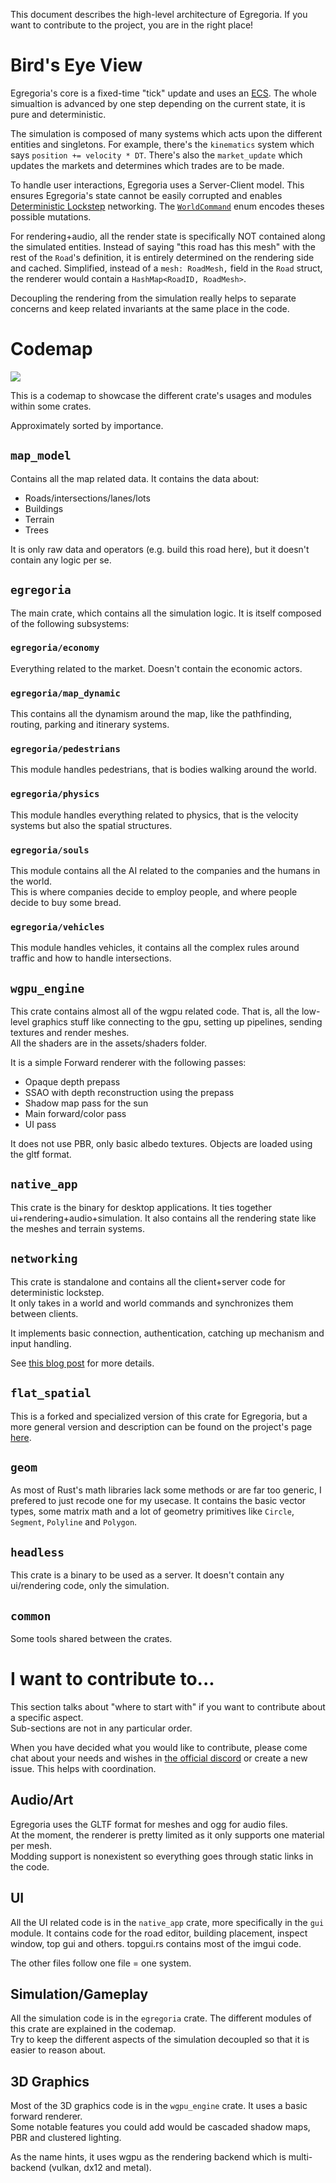 This document describes the high-level architecture of Egregoria. If you want to contribute to the project, you are in the right place!

# Bird's Eye View

Egregoria's core is a fixed-time "tick" update and uses an [ECS](https://en.wikipedia.org/wiki/Entity_component_system).
The whole simualtion is advanced by one step depending on the current state, it is pure and deterministic.

The simulation is composed of many systems which acts upon the different entities and singletons.
For example, there's the `kinematics` system which says `position += velocity * DT`.
There's also the `market_update` which updates the markets and determines which trades are to be made.

To handle user interactions, Egregoria uses a Server-Client model.
This ensures Egregoria's state cannot be easily corrupted and enables [Deterministic Lockstep](https://gafferongames.com/post/deterministic_lockstep/) networking.
The [`WorldCommand`](https://github.com/Uriopass/Egregoria/blob/master/egregoria/src/engine_interaction.rs#L32) enum encodes theses possible mutations.

For rendering+audio, all the render state is specifically NOT contained along the simulated entities.
Instead of saying "this road has this mesh" with the rest of the `Road`'s definition, it is entirely determined on the rendering side and cached.
Simplified, instead of a `mesh: RoadMesh,` field in the `Road` struct, the renderer would contain a `HashMap<RoadID, RoadMesh>`.

Decoupling the rendering from the simulation really helps to separate concerns and keep related invariants at the same place in the code.

# Codemap

![](assets/crates_architecture.jpg)

This is a codemap to showcase the different crate's usages and modules within some crates.

Approximately sorted by importance.

## `map_model`

Contains all the map related data. It contains the data about:
 - Roads/intersections/lanes/lots
 - Buildings
 - Terrain
 - Trees

It is only raw data and operators (e.g. build this road here), but it doesn't contain any logic per se.

## `egregoria`

The main crate, which contains all the simulation logic.
It is itself composed of the following subsystems:

### `egregoria/economy`

Everything related to the market. Doesn't contain the economic actors.

### `egregoria/map_dynamic`

This contains all the dynamism around the map, like the pathfinding, routing, parking and itinerary systems.

### `egregoria/pedestrians`

This module handles pedestrians, that is bodies walking around the world.

### `egregoria/physics`

This module handles everything related to physics, that is the velocity systems but also the spatial structures.

### `egregoria/souls`

This module contains all the AI related to the companies and the humans in the world.  
This is where companies decide to employ people, and where people decide to buy some bread.

### `egregoria/vehicles`

This module handles vehicles, it contains all the complex rules around traffic and how to handle intersections.  

## `wgpu_engine`

This crate contains almost all of the wgpu related code. That is, all the low-level graphics stuff like connecting to the gpu, setting up pipelines, sending textures and render meshes.  
All the shaders are in the assets/shaders folder.

It is a simple Forward renderer with the following passes:
 - Opaque depth prepass
 - SSAO with depth reconstruction using the prepass
 - Shadow map pass for the sun
 - Main forward/color pass
 - UI pass

It does not use PBR, only basic albedo textures. Objects are loaded using the gltf format.

## `native_app`

This crate is the binary for desktop applications. It ties together ui+rendering+audio+simulation.
It also contains all the rendering state like the meshes and terrain systems.

## `networking`

This crate is standalone and contains all the client+server code for deterministic lockstep.  
It only takes in a world and world commands and synchronizes them between clients.

It implements basic connection, authentication, catching up mechanism and input handling.

See [this blog post](http://douady.paris/blog/egregoria_8.html) for more details.

## `flat_spatial`

This is a forked and specialized version of this crate for Egregoria, but a more general version and description can be found on the project's page [here](https://github.com/Uriopass/flat_spatial).  

## `geom`

As most of Rust's math libraries lack some methods or are far too generic, I prefered to just recode one for my usecase. It contains the basic vector types, some matrix math and a lot of geometry primitives like `Circle`, `Segment`, `Polyline` and `Polygon`.

## `headless`

This crate is a binary to be used as a server. It doesn't contain any ui/rendering code, only the simulation. 

## `common`

Some tools shared between the crates.

# I want to contribute to...

This section talks about "where to start with" if you want to contribute about a specific aspect.  
Sub-sections are not in any particular order.

When you have decided what you would like to contribute, please come chat about your needs and wishes in [the official discord](https://discord.gg/CAaZhUJ) or create a new issue. This helps with coordination.

## Audio/Art

Egregoria uses the GLTF format for meshes and ogg for audio files.  
At the moment, the renderer is pretty limited as it only supports one material per mesh.  
Modding support is nonexistent so everything goes through static links in the code.  

## UI

All the UI related code is in the `native_app` crate, more specifically in the `gui` module. It contains code for the road editor, building placement, inspect window, top gui and others.
topgui.rs contains most of the imgui code.

The other files follow one file = one system.

## Simulation/Gameplay

All the simulation code is in the `egregoria` crate. The different modules of this crate are explained in the codemap.  
Try to keep the different aspects of the simulation decoupled so that it is easier to reason about.

## 3D Graphics

Most of the 3D graphics code is in the `wgpu_engine` crate. It uses a basic forward renderer.  
Some notable features you could add would be cascaded shadow maps, PBR and clustered lighting.

As the name hints, it uses wgpu as the rendering backend which is multi-backend (vulkan, dx12 and metal).
